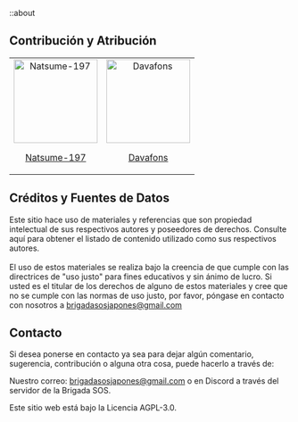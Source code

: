 ::about

## Contribución y Atribución
<table>
<tr>
    <td align="center">
        <a href="https://github.com/Natsume-197">
            <img src="../github/natsume_pfp.jpg" width="150;" alt="Natsume-197"/>
            <br />
            <p>Natsume-197</p>
        </a>
    </td>
    <td align="center">
        <a href="https://github.com/davafons">
            <img src="../github/davafons_pfp.jpg" width="150;" alt="Davafons"/>
            <br />
            <p>Davafons</p>
        </a>
    </td>
</tr>
</table>

## Créditos y Fuentes de Datos 
Este sitio hace uso de materiales y referencias que son propiedad intelectual de sus respectivos autores y poseedores de derechos. Consulte aquí para obtener el listado de contenido utilizado como sus respectivos autores.
<br/><br/>
El uso de estos materiales se realiza bajo la creencia de que cumple con las directrices de "uso justo" para fines educativos y sin ánimo de lucro. Si usted es el titular de los derechos de alguno de estos materiales y cree que no se cumple con las normas de uso justo, por favor, póngase en contacto con nosotros a brigadasosjapones@gmail.com

## Contacto

Si desea ponerse en contacto ya sea para dejar algún comentario, sugerencia, contribución o alguna otra cosa, puede hacerlo a través de:

Nuestro correo: brigadasosjapones@gmail.com o en Discord a través del servidor de la Brigada SOS.

Este sitio web está bajo la Licencia AGPL-3.0. 